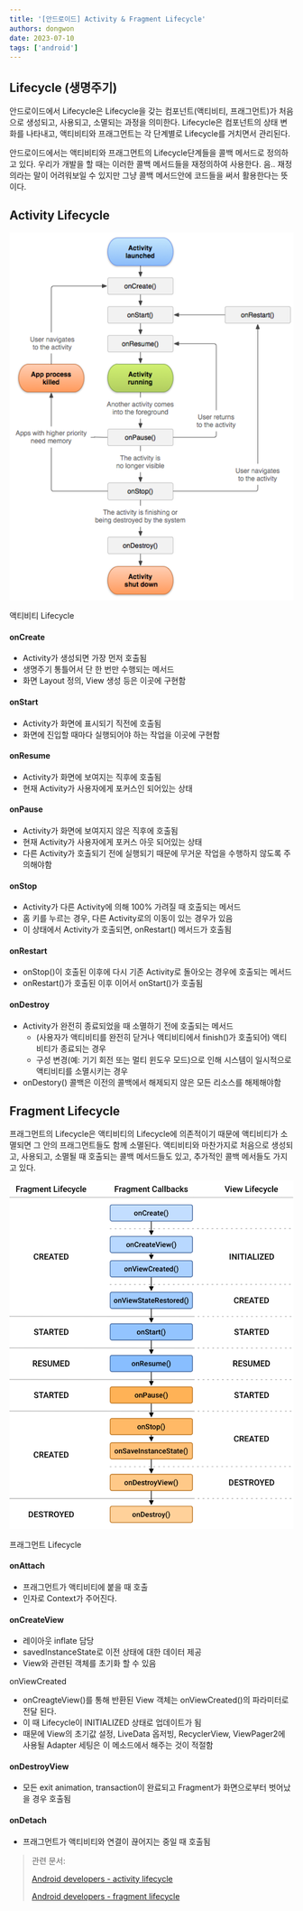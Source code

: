 ```yaml
---
title: '[안드로이드] Activity & Fragment Lifecycle'
authors: dongwon
date: 2023-07-10
tags: ['android']
---
```


## Lifecycle (생명주기)

안드로이드에서 Lifecycle은 Lifecycle을 갖는 컴포넌트(액티비티, 프래그먼트)가 처음으로 생성되고, 사용되고, 소멸되는 과정을 의미한다. Lifecycle은 컴포넌트의 상태 변화를 나타내고, 액티비티와 프래그먼트는 각 단계별로 Lifecycle를 거치면서 관리된다.   

   안드로이드에서는 액티비티와 프래그먼트의 Lifecycle단계들을 콜백 메서드로 정의하고 있다. 우리가 개발을 할 때는 이러한 콜백 메서드들을 재정의하여 사용한다. 음.. 재정의라는 말이 어려워보일 수 있지만 그냥 콜백 메서드안에 코드들을 써서 활용한다는 뜻이다.

## Activity Lifecycle

![](./assets/android-lifecycle-01.png)

액티비티 Lifecycle

#### onCreate

-   Activity가 생성되면 가장 먼저 호출됨
-   생명주기 통틀어서 단 한 번만 수행되는 메서드
-   화면 Layout 정의, View 생성 등은 이곳에 구현함

#### onStart

-   Activity가 화면에 표시되기 직전에 호출됨
-   화면에 진입할 때마다 실행되어야 하는 작업을 이곳에 구현함

#### onResume

-   Activity가 화면에 보여지는 직후에 호출됨
-   현재 Activity가 사용자에게 포커스인 되어있는 상태

#### onPause

-   Activity가 화면에 보여지지 않은 직후에 호출됨
-   현재 Activity가 사용자에게 포커스 아웃 되어있는 상태
-   다른 Activity가 호출되기 전에 실행되기 때문에 무거운 작업을 수행하지 않도록 주의해야함

#### onStop

-   Activity가 다른 Activity에 의해 100% 가려질 때 호출되는 메서드
-   홈 키를 누르는 경우, 다른 Activity로의 이동이 있는 경우가 있음
-   이 상태에서 Activity가 호출되면, onRestart() 메서드가 호출됨

#### onRestart

-   onStop()이 호출된 이후에 다시 기존 Activity로 돌아오는 경우에 호출되는 메서드
-   onRestart()가 호출된 이후 이어서 onStart()가 호출됨

#### onDestroy

-   Activity가 완전히 종료되었을 때 소멸하기 전에 호출되는 메서드
    -   (사용자가 액티비티를 완전히 닫거나 액티비티에서 finish()가 호출되어) 액티비티가 종료되는 경우
    -   구성 변경(예: 기기 회전 또는 멀티 윈도우 모드)으로 인해 시스템이 일시적으로 액티비티를 소멸시키는 경우
-   onDestory() 콜백은 이전의 콜백에서 해제되지 않은 모든 리소스를 해제해야함

## Fragment Lifecycle

프래그먼트의 Lifecycle은 액티비티의 Lifecycle에 의존적이기 때문에 액티비티가 소멸되면 그 안의 프래그먼트들도 함께 소멸된다. 액티비티와 마찬가지로   처음으로 생성되고, 사용되고, 소멸될 때 호출되는 콜백 메서드들도 있고, 추가적인 콜백 메서들도 가지고 있다.   

![](./assets/android-lifecycle-02.png)

프래그먼트 Lifecycle

#### onAttach

-   프래그먼트가 액티비티에 붙을 때 호출
-   인자로 Context가 주어진다.

#### onCreateView

-   레이아웃 inflate 담당
-   savedInstanceState로 이전 상태에 대한 데이터 제공
-   View와 관련된 객체를 초기화 할 수 있음

onViewCreated

-   onCreagteView()를 통해 반환된   View 객체는 onViewCreated()의 파라미터로 전달   된다.
-   이 때 Lifecycle이   INITIALIZED 상태로 업데이트가 됨
-   때문에   View의 초기값 설정, LiveData 옵저빙, RecyclerView, ViewPager2에 사용될 Adapter 세팅은 이 메소드에서 해주는 것이 적절함

#### onDestroyView

-   모든 exit animation, transaction이 완료되고 Fragment가 화면으로부터 벗어났을 경우 호출됨

#### onDetach

-   프래그먼트가 액티비티와 연결이 끊어지는 중일 때 호출됨


> 관련 문서:
>
> [Android developers - activity lifecycle](https://developer.android.com/guide/components/activities/activity-lifecycle)
>
> [Android developers - fragment lifecycle](https://developer.android.com/guide/fragments/lifecycle)

